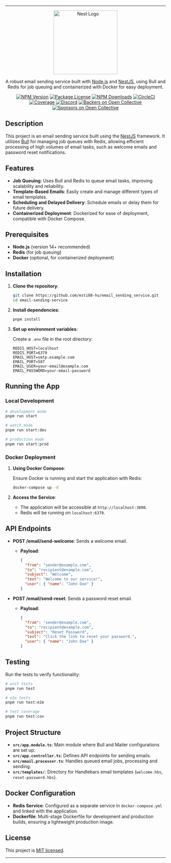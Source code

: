 
---

<p align="center">
  <a href="http://nestjs.com/" target="blank"><img src="https://nestjs.com/img/logo-small.svg" width="200" alt="Nest Logo" /></a>
</p>

  <p align="center">A robust email sending service built with <a href="http://nodejs.org" target="_blank">Node.js</a> and <a href="https://nestjs.com/" target="_blank">NestJS</a>, using Bull and Redis for job queuing and containerized with Docker for easy deployment.</p>
    <p align="center">
<a href="https://www.npmjs.com/~nestjscore" target="_blank"><img src="https://img.shields.io/npm/v/@nestjs/core.svg" alt="NPM Version" /></a>
<a href="https://www.npmjs.com/~nestjscore" target="_blank"><img src="https://img.shields.io/npm/l/@nestjs/core.svg" alt="Package License" /></a>
<a href="https://www.npmjs.com/~nestjscore" target="_blank"><img src="https://img.shields.io/npm/dm/@nestjs/common.svg" alt="NPM Downloads" /></a>
<a href="https://circleci.com/gh/nestjs/nest" target="_blank"><img src="https://img.shields.io/circleci/build/github/nestjs/nest/master" alt="CircleCI" /></a>
<a href="https://coveralls.io/github/nestjs/nest?branch=master" target="_blank"><img src="https://coveralls.io/repos/github/nestjs/nest/badge.svg?branch=master#9" alt="Coverage" /></a>
<a href="https://discord.gg/G7Qnnhy" target="_blank"><img src="https://img.shields.io/badge/discord-online-brightgreen.svg" alt="Discord"/></a>
<a href="https://opencollective.com/nest#backer" target="_blank"><img src="https://opencollective.com/nest/backers/badge.svg" alt="Backers on Open Collective" /></a>
<a href="https://opencollective.com/nest#sponsor" target="_blank"><img src="https://opencollective.com/nest/sponsors/badge.svg" alt="Sponsors on Open Collective" /></a>
</p>

## Description

This project is an email sending service built using the [NestJS](https://nestjs.com/) framework. It utilizes [Bull](https://github.com/OptimalBits/bull) for managing job queues with Redis, allowing efficient processing of high volumes of email tasks, such as welcome emails and password reset notifications.

## Features

- **Job Queuing**: Uses Bull and Redis to queue email tasks, improving scalability and reliability.
- **Template-Based Emails**: Easily create and manage different types of email templates.
- **Scheduling and Delayed Delivery**: Schedule emails or delay them for future delivery.
- **Containerized Deployment**: Dockerized for ease of deployment, compatible with Docker Compose.

## Prerequisites

- **Node.js** (version 14+ recommended)
- **Redis** (for job queuing)
- **Docker** (optional, for containerized deployment)

## Installation

1. **Clone the repository**:
   ```bash
   git clone https://github.com/esti08-hu/email_sending_service.git
   cd email-sending-service
   ```

2. **Install dependencies**:
   ```bash
   pnpm install
   ```

3. **Set up environment variables**:

   Create a `.env` file in the root directory:
   ```plaintext
   REDIS_HOST=localhost
   REDIS_PORT=6379
   EMAIL_HOST=smtp.example.com
   EMAIL_PORT=587
   EMAIL_USER=your-email@example.com
   EMAIL_PASSWORD=your-email-password
   ```

## Running the App

### Local Development

```bash
# development mode
pnpm run start

# watch mode
pnpm run start:dev

# production mode
pnpm run start:prod
```

### Docker Deployment

1. **Using Docker Compose**:

   Ensure Docker is running and start the application with Redis:
   ```bash
   docker-compose up -d
   ```

2. **Access the Service**:
   - The application will be accessible at `http://localhost:3000`.
   - Redis will be running on `localhost:6379`.

## API Endpoints

- **POST /email/send-welcome**: Sends a welcome email.
  - **Payload**:
    ```json
    {
      "from": "sender@example.com",
      "to": "recipient@example.com",
      "subject": "Welcome",
      "text": "Welcome to our service!",
      "user": { "name": "John Doe" }
    }
    ```

- **POST /email/send-reset**: Sends a password reset email.
  - **Payload**:
    ```json
    {
      "from": "sender@example.com",
      "to": "recipient@example.com",
      "subject": "Reset Password",
      "text": "Click the link to reset your password.",
      "user": { "name": "John Doe" }
    }
    ```

## Testing

Run the tests to verify functionality:

```bash
# unit tests
pnpm run test

# e2e tests
pnpm run test:e2e

# test coverage
pnpm run test:cov
```

## Project Structure

- **`src/app.module.ts`**: Main module where Bull and Mailer configurations are set up.
- **`src/app.controller.ts`**: Defines API endpoints for sending emails.
- **`src/email.processor.ts`**: Handles queued email jobs, processing and sending.
- **`src/templates/`**: Directory for Handlebars email templates (`welcome.hbs`, `reset-password.hbs`).

## Docker Configuration

- **Redis Service**: Configured as a separate service in `docker-compose.yml` and linked with the application.
- **Dockerfile**: Multi-stage Dockerfile for development and production builds, ensuring a lightweight production image.

## License

This project is [MIT licensed](LICENSE).

---

